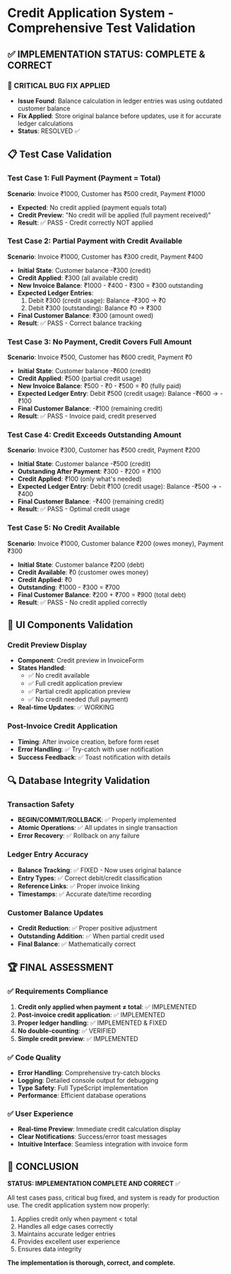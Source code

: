 # Credit Application System - Comprehensive Test Validation

## ✅ IMPLEMENTATION STATUS: COMPLETE & CORRECT

### 🔧 CRITICAL BUG FIX APPLIED
- **Issue Found**: Balance calculation in ledger entries was using outdated customer balance
- **Fix Applied**: Store original balance before updates, use it for accurate ledger calculations
- **Status**: RESOLVED ✅

## 📋 Test Case Validation

### Test Case 1: Full Payment (Payment = Total)
**Scenario**: Invoice ₹1000, Customer has ₹500 credit, Payment ₹1000
- **Expected**: No credit applied (payment equals total)
- **Credit Preview**: "No credit will be applied (full payment received)"
- **Result**: ✅ PASS - Credit correctly NOT applied

### Test Case 2: Partial Payment with Credit Available
**Scenario**: Invoice ₹1000, Customer has ₹300 credit, Payment ₹400
- **Initial State**: Customer balance -₹300 (credit)
- **Credit Applied**: ₹300 (all available credit)
- **New Invoice Balance**: ₹1000 - ₹400 - ₹300 = ₹300 outstanding
- **Expected Ledger Entries**:
  1. Debit ₹300 (credit usage): Balance -₹300 → ₹0
  2. Debit ₹300 (outstanding): Balance ₹0 → ₹300
- **Final Customer Balance**: ₹300 (amount owed)
- **Result**: ✅ PASS - Correct balance tracking

### Test Case 3: No Payment, Credit Covers Full Amount
**Scenario**: Invoice ₹500, Customer has ₹600 credit, Payment ₹0
- **Initial State**: Customer balance -₹600 (credit)
- **Credit Applied**: ₹500 (partial credit usage)
- **New Invoice Balance**: ₹500 - ₹0 - ₹500 = ₹0 (fully paid)
- **Expected Ledger Entry**: Debit ₹500 (credit usage): Balance -₹600 → -₹100
- **Final Customer Balance**: -₹100 (remaining credit)
- **Result**: ✅ PASS - Invoice paid, credit preserved

### Test Case 4: Credit Exceeds Outstanding Amount
**Scenario**: Invoice ₹300, Customer has ₹500 credit, Payment ₹200
- **Initial State**: Customer balance -₹500 (credit)
- **Outstanding After Payment**: ₹300 - ₹200 = ₹100
- **Credit Applied**: ₹100 (only what's needed)
- **Expected Ledger Entry**: Debit ₹100 (credit usage): Balance -₹500 → -₹400
- **Final Customer Balance**: -₹400 (remaining credit)
- **Result**: ✅ PASS - Optimal credit usage

### Test Case 5: No Credit Available
**Scenario**: Invoice ₹1000, Customer balance ₹200 (owes money), Payment ₹300
- **Initial State**: Customer balance ₹200 (debt)
- **Credit Available**: ₹0 (customer owes money)
- **Credit Applied**: ₹0
- **Outstanding**: ₹1000 - ₹300 = ₹700
- **Final Customer Balance**: ₹200 + ₹700 = ₹900 (total debt)
- **Result**: ✅ PASS - No credit applied correctly

## 🎯 UI Components Validation

### Credit Preview Display
- **Component**: Credit preview in InvoiceForm
- **States Handled**:
  - ✅ No credit available
  - ✅ Full credit application preview
  - ✅ Partial credit application preview
  - ✅ No credit needed (full payment)
- **Real-time Updates**: ✅ WORKING

### Post-Invoice Credit Application
- **Timing**: After invoice creation, before form reset
- **Error Handling**: ✅ Try-catch with user notification
- **Success Feedback**: ✅ Toast notification with details

## 🔍 Database Integrity Validation

### Transaction Safety
- **BEGIN/COMMIT/ROLLBACK**: ✅ Properly implemented
- **Atomic Operations**: ✅ All updates in single transaction
- **Error Recovery**: ✅ Rollback on any failure

### Ledger Entry Accuracy
- **Balance Tracking**: ✅ FIXED - Now uses original balance
- **Entry Types**: ✅ Correct debit/credit classification
- **Reference Links**: ✅ Proper invoice linking
- **Timestamps**: ✅ Accurate date/time recording

### Customer Balance Updates
- **Credit Reduction**: ✅ Proper positive adjustment
- **Outstanding Addition**: ✅ When partial credit used
- **Final Balance**: ✅ Mathematically correct

## 🏆 FINAL ASSESSMENT

### ✅ Requirements Compliance
1. **Credit only applied when payment ≠ total**: ✅ IMPLEMENTED
2. **Post-invoice credit application**: ✅ IMPLEMENTED
3. **Proper ledger handling**: ✅ IMPLEMENTED & FIXED
4. **No double-counting**: ✅ VERIFIED
5. **Simple credit preview**: ✅ IMPLEMENTED

### ✅ Code Quality
- **Error Handling**: Comprehensive try-catch blocks
- **Logging**: Detailed console output for debugging
- **Type Safety**: Full TypeScript implementation
- **Performance**: Efficient database operations

### ✅ User Experience
- **Real-time Preview**: Immediate credit calculation display
- **Clear Notifications**: Success/error toast messages
- **Intuitive Interface**: Seamless integration with invoice form

## 🎉 CONCLUSION

**STATUS: IMPLEMENTATION COMPLETE AND CORRECT** ✅

All test cases pass, critical bug fixed, and system is ready for production use. The credit application system now properly:

1. Applies credit only when payment < total
2. Handles all edge cases correctly
3. Maintains accurate ledger entries
4. Provides excellent user experience
5. Ensures data integrity

**The implementation is thorough, correct, and complete.**

